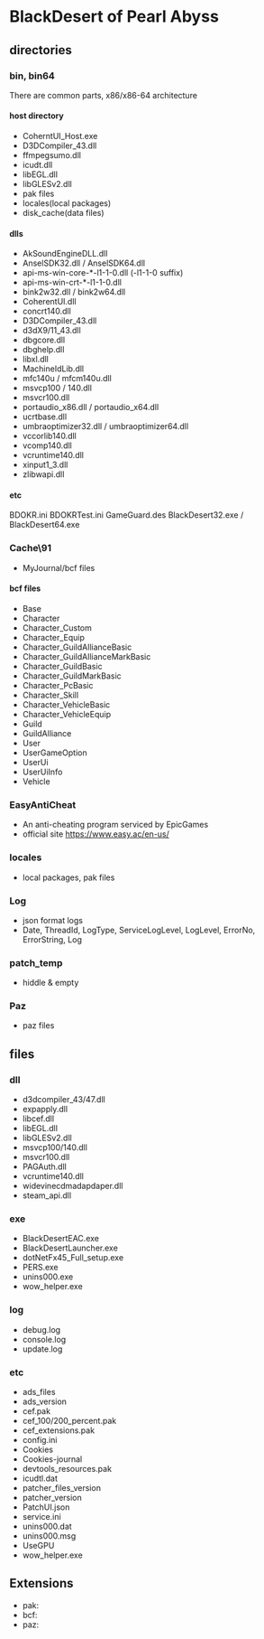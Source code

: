# BlackDesert of Pearl Abyss

## directories
### bin, bin64
There are common parts, x86/x86-64 architecture
#### host directory
- CoherntUI_Host.exe
- D3DCompiler_43.dll
- ffmpegsumo.dll
- icudt.dll
- libEGL.dll
- libGLESv2.dll
- pak files
- locales(local packages)
- disk_cache(data files)

#### dlls
- AkSoundEngineDLL.dll
- AnselSDK32.dll / AnselSDK64.dll
- api-ms-win-core-*-l1-1-0.dll (-l1-1-0 suffix)
- api-ms-win-crt-*-l1-1-0.dll
- bink2w32.dll / bink2w64.dll
- CoherentUI.dll
- concrt140.dll
- D3DCompiler_43.dll
- d3dX9/11_43.dll
- dbgcore.dll
- dbghelp.dll
- libxl.dll
- MachineIdLib.dll
- mfc140u / mfcm140u.dll 
- msvcp100 / 140.dll
- msvcr100.dll
- portaudio_x86.dll / portaudio_x64.dll
- ucrtbase.dll
- umbraoptimizer32.dll / umbraoptimizer64.dll
- vccorlib140.dll
- vcomp140.dll
- vcruntime140.dll
- xinput1_3.dll
- zlibwapi.dll

#### etc
BDOKR.ini
BDOKRTest.ini
GameGuard.des
BlackDesert32.exe / BlackDesert64.exe

### Cache\91
- MyJournal/bcf files
#### bcf files
- Base
- Character
- Character_Custom
- Character_Equip
- Character_GuildAllianceBasic
- Character_GuildAllianceMarkBasic
- Character_GuildBasic
- Character_GuildMarkBasic
- Character_PcBasic
- Character_Skill
- Character_VehicleBasic
- Character_VehicleEquip
- Guild
- GuildAlliance
- User
- UserGameOption
- UserUi
- UserUiInfo
- Vehicle

### EasyAntiCheat
- An anti-cheating program serviced by EpicGames
- official site https://www.easy.ac/en-us/

### locales
- local packages, pak files

### Log
- json format logs
- Date, ThreadId, LogType, ServiceLogLevel, LogLevel, ErrorNo, ErrorString, Log

### patch_temp 
- hiddle & empty

### Paz
- paz files

## files
### dll
- d3dcompiler_43/47.dll
- expapply.dll
- libcef.dll
- libEGL.dll
- libGLESv2.dll
- msvcp100/140.dll
- msvcr100.dll
- PAGAuth.dll
- vcruntime140.dll
- widevinecdmadapdaper.dll
- steam_api.dll

### exe
- BlackDesertEAC.exe
- BlackDesertLauncher.exe
- dotNetFx45_Full_setup.exe
- PERS.exe
- unins000.exe
- wow_helper.exe

### log
- debug.log
- console.log
- update.log

### etc
- ads_files
- ads_version
- cef.pak
- cef_100/200_percent.pak
- cef_extensions.pak
- config.ini
- Cookies
- Cookies-journal
- devtools_resources.pak
- icudtl.dat
- patcher_files_version
- patcher_version
- PatchUI.json
- service.ini
- unins000.dat
- unins000.msg
- UseGPU
- wow_helper.exe

## Extensions
- pak:
- bcf:
- paz: